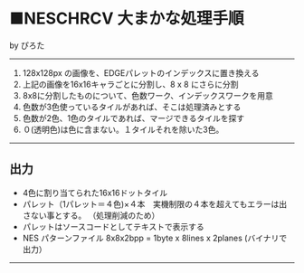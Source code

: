 ﻿# ■NESCHRCV 大まかな処理手順  

by ぴろた  

---

1. 128x128px の画像を、EDGEパレットのインデックスに置き換える
2. 上記の画像を16x16キャラごとに分割し、8 x 8 にさらに分割
3. 8x8に分割したものについて、色数ワーク、インデックスワークを用意
4. 色数が3色使っているタイルがあれば、そこは処理済みとする
5. 色数が2色、1色のタイルであれば、マージできるタイルを探す
6. ０(透明色)は色に含まない。１タイルそれを除いた3色。

---

## 出力  

- 4色に割り当てられた16x16ドットタイル
- パレット（1パレット＝４色)×４本　実機制限の４本を超えてもエラーは出さない事とする。
（処理削減のため）
- パレットはソースコードとしてテキストで表示する
- NES パターンファイル 8x8x2bpp = 1byte x 8lines x 2planes
(バイナリで出力）

---
